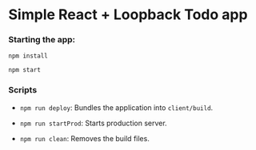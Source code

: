 # Simple React + Loopback Todo app

### Starting the app:

`npm install`

`npm start`



### Scripts

- `npm run deploy`: Bundles the application into `client/build`.

- `npm run startProd`: Starts production server.

- `npm run clean`: Removes the build files.
